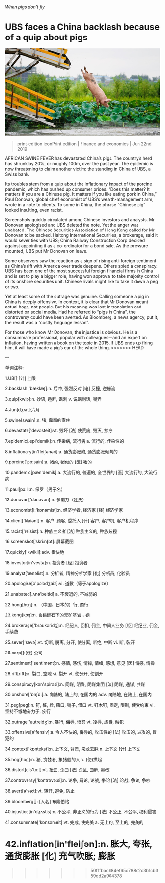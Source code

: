 ###### When pigs don’t fly

# UBS faces a China backlash because of a quip about pigs 

![image](images/20190622_FNP001_0.jpg) 

> print-edition iconPrint edition | Finance and economics | Jun 22nd 2019 

AFRICAN SWINE FEVER has devastated China’s pigs. The country’s herd has shrunk by 20%, or roughly 100m, over the past year. The epidemic is now threatening to claim another victim: the standing in China of UBS, a Swiss bank. 

Its troubles stem from a quip about the inflationary impact of the porcine pandemic, which has pushed up consumer prices. “Does this matter? It matters if you are a Chinese pig. It matters if you like eating pork in China,” Paul Donovan, global chief economist of UBS’s wealth-management arm, wrote in a note to clients. To some in China, the phrase “Chinese pig” looked insulting, even racist. 

Screenshots quickly circulated among Chinese investors and analysts. Mr Donovan apologised and UBS deleted the note. Yet the anger was unabated. The Chinese Securities Association of Hong Kong called for Mr Donovan to be sacked. Haitong International Securities, a brokerage, said it would sever ties with UBS; China Railway Construction Corp decided against appointing it as a co-ordinator for a bond sale. As the pressure mounted, UBS put Mr Donovan on leave. 

Some observers saw the reaction as a sign of rising anti-foreign sentiment as China’s rift with America over trade deepens. Others spied a conspiracy. UBS has been one of the most successful foreign financial firms in China and is set to play a bigger role, having won approval to take majority control of its onshore securities unit. Chinese rivals might like to take it down a peg or two. 

Yet at least some of the outrage was genuine. Calling someone a pig in China is deeply offensive. In context, it is clear that Mr Donovan meant actual hogs, not people. But his meaning was lost in translation and distorted on social media. Had he referred to “pigs in China”, the controversy could have been averted. As Bloomberg, a news agency, put it, the result was a “costly language lesson”. 

For those who know Mr Donovan, the injustice is obvious. He is a consummate professional, popular with colleagues—and an expert on inflation, having written a book on the topic in 2015. If UBS ends up firing him, it will have made a pig’s ear of the whole thing. 
<<<<<<< HEAD

-- 

 单词注释:

1.UB[]:[计] 上限 

2.backlash['bæklæʃ]:n. 后冲, 强烈反对 [电] 反撞, 逆栅流 

3.quip[kwip]:n. 妙语, 遁辞, 讽刺 v. 说讽刺话, 嘲弄 

4.Jun[dʒʌn]:六月 

5.swine[swain]:n. 猪, 卑鄙的家伙 

6.devastate['devәsteit]:vt. 毁坏 [法] 使荒废, 毁灭, 掠夺 

7.epidemic[.epi'demik]:n. 传染病, 流行病 a. 流行的, 传染性的 

8.inflationary[in'fleiʃәnәri]:a. 通货膨胀的, 通货膨胀倾向的 

9.porcine['pɒ:sain]:a. 猪的, 猪似的 [医] 猪的 

10.pandemic[pæn'demik]:a. 大流行的, 普遍的, 全世界的 [医] 大流行的, 大流行病 

11.paul[pɔ:l]:n. 保罗（男子名） 

12.donovan['dɔnәvәn]:n. 多诺万（姓氏） 

13.economist[i:'kɒnәmist]:n. 经济学者, 经济家 [经] 经济学家 

14.client['klaiәnt]:n. 客户, 顾客, 委托人 [计] 客户, 客户机, 客户机程序 

15.racist['reisist]:n. 种族主义者 [法] 种族主义的, 种族歧视 

16.screenshot[ˈskri:nʃɒt]: 屏幕截图 

17.quickly['kwikli]:adv. 很快地 

18.investor[in'vestә]:n. 投资者 [经] 投资者 

19.analyst['ænәlist]:n. 分析者, 精神分析学家 [化] 分析员; 化验员 

20.apologise[ә'pɔlәdʒaiz]:vi. 道歉（等于apologize） 

21.unabated[.ʌnә'beitid]:a. 不衰退的, 不减弱的 

22.hong[hɔŋ]:n. （中国、日本的）行, 商行 

23.kong[kɔŋ]:n. 含锡砾石下的无矿基岩；钢 

24.brokerage['brәukәridʒ]:n. 经纪人, 回扣, 佣金, 中间人业务 [经] 经纪业, 佣金, 手续费 

25.sever['sevә]:vt. 切断, 脱离, 分开, 使分离, 断绝, 中断 vi. 断, 裂开 

26.corp[]:[经] 公司 

27.sentiment['sentimәnt]:n. 感情, 感伤, 情操, 情绪, 感想, 意见 [医] 情感, 情操 

28.rift[rift]:n. 裂口, 空隙 vi. 裂开 vt. 使分开, 使割开 

29.conspiracy[kәn'spirәsi]:n. 同谋, 阴谋, 阴谋集团 [法] 阴谋, 通谋, 共谋 

30.onshore['ɒnʃɒ:]:a. 向陆的, 陆上的, 在国内的 adv. 向陆地, 在陆上, 在国内 

31.peg[peg]:n. 钉, 桩, 栓, 藉口, 销子, 借口 vt. 钉木钉, 固定, 限制, 使受约束 vi. 坚持不懈地奋力于, 疾行 

32.outrage['autreidʒ]:n. 暴行, 侮辱, 愤怒 vt. 凌辱, 虐待, 触犯 

33.offensive[ә'fensiv]:a. 令人不快的, 侮辱的, 攻击性的 [法] 攻击的, 进攻的, 冒犯的 

34.context['kɒntekst]:n. 上下文, 背景, 来龙去脉 n. 上下文 [计] 上下文 

35.hog[hɒg]:n. 猪, 贪婪者, 象猪般的人 v. (使)拱起 

36.distort[dis'tɒ:t]:vt. 扭曲, 歪曲 [法] 歪区, 曲解, 纂改 

37.controversy['kɒntrәvә:si]:n. 论争, 辩论, 论战, 争论 [法] 论战, 争论, 争吵 

38.avert[ә'vә:t]:vt. 转开, 避免, 防止 

39.bloomberg[]: [人名] 布隆伯格 

40.injustice[in'dʒʌstis]:n. 不公平, 非正义的行为 [法] 不公正, 不公平, 权利侵害 

41.consummate['kɒnsәmeit]:vt. 完成, 使完美 a. 无上的, 至上的, 完美的 

42.inflation[in'fleiʃәn]:n. 胀大, 夸张, 通货膨胀 [化] 充气吹胀; 膨胀 
=======
>>>>>>> 50f1fbac684ef65c788c2c3b1cb359dd2a904378

